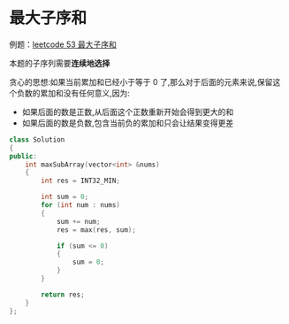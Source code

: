 # 最大子序和

例题：[leetcode 53 最大子序和](https://leetcode.cn/problems/maximum-subarray/description/)

本题的子序列需要**连续地选择**

贪心的思想:如果当前累加和已经小于等于 0 了,那么对于后面的元素来说,保留这个负数的累加和没有任何意义,因为:

- 如果后面的数是正数,从后面这个正数重新开始会得到更大的和
- 如果后面的数是负数,包含当前负的累加和只会让结果变得更差

```cpp
class Solution
{
public:
    int maxSubArray(vector<int> &nums)
    {
        int res = INT32_MIN;

        int sum = 0;
        for (int num : nums)
        {
            sum += num;
            res = max(res, sum);

            if (sum <= 0)
            {
                sum = 0;
            }
        }

        return res;
    }
};
```
